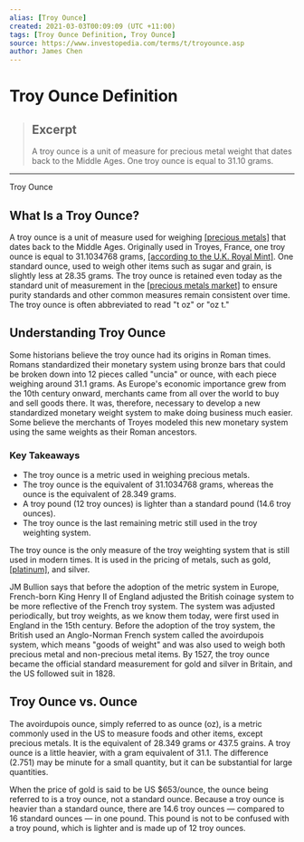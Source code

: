 ```yaml
---
alias: [Troy Ounce]
created: 2021-03-03T00:09:09 (UTC +11:00)
tags: [Troy Ounce Definition, Troy Ounce]
source: https://www.investopedia.com/terms/t/troyounce.asp
author: James Chen
---
```


# Troy Ounce Definition

> ## Excerpt
> A troy ounce is a unit of measure for precious metal weight that dates back to the Middle Ages. One troy ounce is equal to 31.10 grams.

---

Troy Ounce
## What Is a Troy Ounce?

A troy ounce is a unit of measure used for weighing [[precious metals]](https://www.investopedia.com/terms/p/preciousmetal.asp) that dates back to the Middle Ages. Originally used in Troyes, France, one troy ounce is equal to 31.1034768 grams, [[according to the U.K. Royal Mint]](https://articles.royalmintbullion.com/faqs/). One standard ounce, used to weigh other items such as sugar and grain, is slightly less at 28.35 grams. The troy ounce is retained even today as the standard unit of measurement in the [[precious metals market]](https://www.investopedia.com/articles/basics/09/precious-metals-gold-silver-platinum.asp) to ensure purity standards and other common measures remain consistent over time. The troy ounce is often abbreviated to read "t oz" or "oz t." 

## Understanding Troy Ounce

Some historians believe the troy ounce had its origins in Roman times. Romans standardized their monetary system using bronze bars that could be broken down into 12 pieces called "uncia" or ounce, with each piece weighing around 31.1 grams. As Europe's economic importance grew from the 10th century onward, merchants came from all over the world to buy and sell goods there. It was, therefore, necessary to develop a new standardized monetary weight system to make doing business much easier. Some believe the merchants of Troyes modeled this new monetary system using the same weights as their Roman ancestors.

### Key Takeaways

-   The troy ounce is a metric used in weighing precious metals.
-   The troy ounce is the equivalent of 31.1034768 grams, whereas the ounce is the equivalent of 28.349 grams.
-   A troy pound (12 troy ounces) is lighter than a standard pound (14.6 troy ounces).
-   The troy ounce is the last remaining metric still used in the troy weighting system.

The troy ounce is the only measure of the troy weighting system that is still used in modern times. It is used in the pricing of metals, such as gold, [[platinum]](https://www.investopedia.com/terms/p/platinum.asp), and silver.

JM Bullion says that before the adoption of the metric system in Europe, French-born King Henry II of England adjusted the British coinage system to be more reflective of the French troy system. The system was adjusted periodically, but troy weights, as we know them today, were first used in England in the 15th century. Before the adoption of the troy system, the British used an Anglo-Norman French system called the avoirdupois system, which means "goods of weight" and was also used to weigh both precious metal and non-precious metal items. By 1527, the troy ounce became the official standard measurement for gold and silver in Britain, and the US followed suit in 1828.

## Troy Ounce vs. Ounce

The avoirdupois ounce, simply referred to as ounce (oz), is a metric commonly used in the US to measure foods and other items, except precious metals. It is the equivalent of 28.349 grams or 437.5 grains. A troy ounce is a little heavier, with a gram equivalent of 31.1. The difference (2.751) may be minute for a small quantity, but it can be substantial for large quantities.

When the price of gold is said to be US $653/ounce, the ounce being referred to is a troy ounce, not a standard ounce. Because a troy ounce is heavier than a standard ounce, there are 14.6 troy ounces — compared to 16 standard ounces — in one pound. This pound is not to be confused with a troy pound, which is lighter and is made up of 12 troy ounces.
